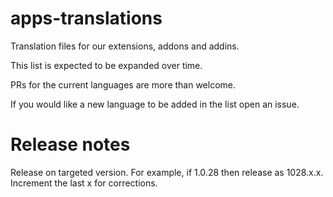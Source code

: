 # apps-translations

Translation files for our extensions, addons and addins.

This list is expected to be expanded over time.

PRs for the current languages are more than welcome.

If you would like a new language to be added in the list open an issue.

# Release notes

Release on targeted version. For example, if 1.0.28 then release as 1028.x.x. Increment the last x for corrections.
